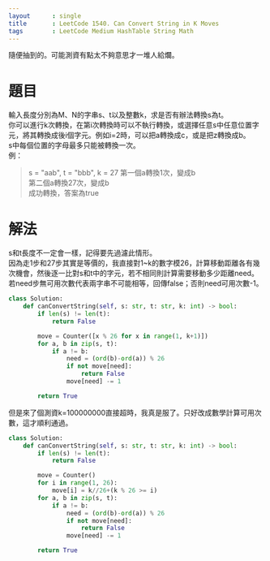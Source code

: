 ```yaml
---
layout      : single
title       : LeetCode 1540. Can Convert String in K Moves
tags 		: LeetCode Medium HashTable String Math
---
```

隨便抽到的。可能測資有點太不夠意思才一堆人給爛。

# 題目
輸入長度分別為M、N的字串s、t以及整數k，求是否有辦法轉換s為t。  
你可以進行k次轉換，在第i次轉換時可以不執行轉換，或選擇任意s中任意位置字元，將其轉換成後i個字元。例如i=2時，可以把a轉換成c，或是把z轉換成b。  
s中每個位置的字母最多只能被轉換一次。  
例：  
> s = "aab", t = "bbb", k = 27
> 第一個a轉換1次，變成b  
> 第二個a轉換27次，變成b  
> 成功轉換，答案為true

# 解法
s和t長度不一定會一樣，記得要先過濾此情形。  
因為走1步和27步其實是等價的，我直接對1~k的數字模26，計算移動距離各有幾次機會，然後逐一比對s和t中的字元，若不相同則計算需要移動多少距離need。若need步無可用次數代表兩字串不可能相等，回傳false；否則need可用次數-1。

```python
class Solution:
    def canConvertString(self, s: str, t: str, k: int) -> bool:
        if len(s) != len(t):
            return False

        move = Counter([x % 26 for x in range(1, k+1)])
        for a, b in zip(s, t):
            if a != b:
                need = (ord(b)-ord(a)) % 26
                if not move[need]:
                    return False
                move[need] -= 1

        return True

```

但是來了個測資k=100000000直接超時，我真是服了。只好改成數學計算可用次數，這才順利通過。

```python
class Solution:
    def canConvertString(self, s: str, t: str, k: int) -> bool:
        if len(s) != len(t):
            return False

        move = Counter()
        for i in range(1, 26):
            move[i] = k//26+(k % 26 >= i)
        for a, b in zip(s, t):
            if a != b:
                need = (ord(b)-ord(a)) % 26
                if not move[need]:
                    return False
                move[need] -= 1

        return True
```